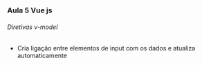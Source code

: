 ### Aula 5 Vue js
###### Diretivas v-model
<ul>
    <li>Cria ligação entre elementos de input com os dados e atualiza automaticamente</li>
</ul>